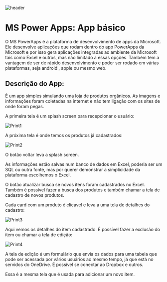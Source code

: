 ![header](D:\Programation\power_apps\mini_curso\header.png)

# MS Power Apps: App básico

O MS PowerApps é a plataforma de desenvolvimento de apps da Microsoft. Ele desenvolve aplicações que rodam dentro do app PowerApps da Microsoft e por isso gera aplicações integradas ao ambiente da Microsoft tais como Excel e outros, mas não limitado a essas opções. Também tem a vantagem de ser de rápido desenvolvimento e poder ser rodado em várias plataformas, seja android , apple ou mesmo web.

## Descrição do App:

É um app simples simulando uma loja de produtos orgânicos. As imagens e informações foram coletadas na internet e não tem ligação com os sites de onde foram pegas.

A primeira tela é um splash screen para recepcionar o usuário:

![Print1](D:\Programation\power_apps\mini_curso\Print1.png)

A próxima tela é onde temos os produtos já cadastrados:

![Print2](D:\Programation\power_apps\mini_curso\Print2.png)

O botão voltar leva a splash screen.

As informações estão salvas num banco de dados em Excel, poderia ser um SQL ou outra fonte, mas por querer demonstrar a simplicidade da plataforma escolhemos o Excel. 

O botão atualizar busca se novos itens foram cadastrados no Excel. Também é possível fazer a busca dos produtos e também chamar a tela de cadastro de novos produtos.

Cada card com um produto é clicavel e leva a uma tela de detalhes do cadastro:

![Print3](D:\Programation\power_apps\mini_curso\Print3.png)

Aqui vemos os detalhes do item cadastrado. É possível fazer a exclusão do item ou chamar a tela de edição:

![Print4](D:\Programation\power_apps\mini_curso\Print4.png)

A tela de edição é um formulário que envia os dados para uma tabela que pode ser acessada por vários usuários ao mesmo tempo, já que está no servidos do OneDrive. É possível se conectar ao Dropbox e outros.

Essa é a mesma tela que é usada para adicionar um novo item.

